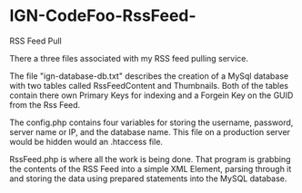 # IGN-CodeFoo-RssFeed-
RSS Feed Pull

There a three files associated with my RSS feed pulling service. 

The file "ign-database-db.txt" describes the creation of a MySql database with two tables called RssFeedContent and Thumbnails. Both of the tables contain there own Primary Keys for indexing and a Forgein Key on the GUID from the Rss Feed. 

The config.php contains four variables for storing the username, password, server name or IP, and the database name. This file on a production server would be hidden would an .htaccess file. 

RssFeed.php is where all the work is being done.  That program is grabbing the contents of the RSS Feed into a simple XML Element, parsing through it and storing the data using prepared statements into the MySQL database. 
